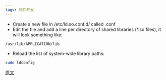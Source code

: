 ```yaml
---
tags: 软件开发
---
```




* Create a new file in /etc/ld.so.conf.d/ called .conf
* Edit the file and add a line per directory of shared libraries (*.so files), it will look something like:
```bash
/usr/lib/APPLICATION/lib
```
* Reload the list of system-wide library paths:
```bash
sudo ldconfig
```

[原文](https://blog.andrewbeacock.com/2007/10/how-to-add-shared-libraries-to-linuxs.html)
